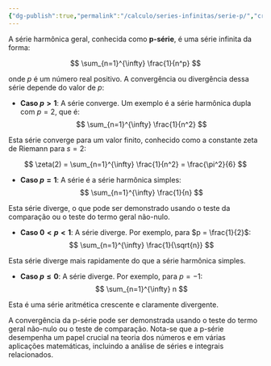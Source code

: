 ```yaml
---
{"dg-publish":true,"permalink":"/calculo/series-infinitas/serie-p/","created":"2025-05-20T13:30:13.835-03:00"}
---
```



A série harmônica geral, conhecida como **p-série**, é uma série infinita da forma:

$$
\sum_{n=1}^{\infty} \frac{1}{n^p}
$$

onde $p$ é um número real positivo. A convergência ou divergência dessa série depende do valor de $p$:

- **Caso $p > 1$**: A série converge. Um exemplo é a série harmônica dupla com $p = 2$, que é:
$$
\sum_{n=1}^{\infty} \frac{1}{n^2}
$$

Esta série converge para um valor finito, conhecido como a constante zeta de Riemann para $s = 2$:

$$
\zeta(2) = \sum_{n=1}^{\infty} \frac{1}{n^2} = \frac{\pi^2}{6}
$$
- **Caso $p = 1$**: A série é a série harmônica simples:
$$
\sum_{n=1}^{\infty} \frac{1}{n}
$$

Esta série diverge, o que pode ser demonstrado usando o teste da comparação ou o teste do termo geral não-nulo.

- **Caso $0 < p < 1$**: A série diverge. Por exemplo, para $p = \frac{1}{2}$:
$$
\sum_{n=1}^{\infty} \frac{1}{\sqrt{n}}
$$

Esta série diverge mais rapidamente do que a série harmônica simples.

- **Caso $p \leq 0$**: A série diverge. Por exemplo, para $p = -1$:
$$
\sum_{n=1}^{\infty} n
$$

Esta é uma série aritmética crescente e claramente divergente.

A convergência da p-série pode ser demonstrada usando o teste do termo geral não-nulo ou o teste de comparação. Nota-se que a p-série desempenha um papel crucial na teoria dos números e em várias aplicações matemáticas, incluindo a análise de séries e integrais relacionados.
